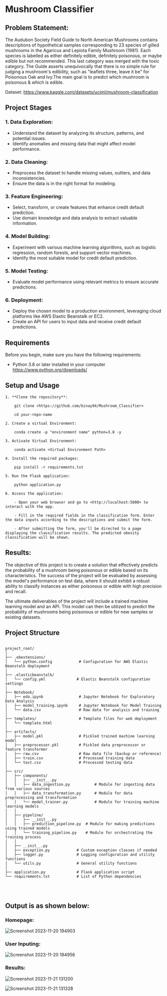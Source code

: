 # Mushroom Classifier

## Problem Statement:
The Audubon Society Field Guide to North American Mushrooms contains descriptions of hypothetical samples corresponding to 23 species of gilled mushrooms in the Agaricus and Lepiota Family Mushroom (1981). Each species is labelled as either definitely edible, definitely poisonous, or maybe edible but not recommended. This last category was merged with the toxic category. The Guide asserts unequivocally that there is no simple rule for judging a mushroom's edibility, such as "leaflets three, leave it be" for Poisonous Oak and Ivy.The main goal is to predict which mushroom is poisonous & which is edible.

Dataset: <https://www.kaggle.com/datasets/uciml/mushroom-classification>

## Project Stages

### 1. Data Exploration:
  - Understand the dataset by analyzing its structure, patterns, and potential issues.
  - Identify anomalies and missing data that might affect model performance.

### 2. Data Cleaning:
  - Preprocess the dataset to handle missing values, outliers, and data inconsistencies.
  - Ensure the data is in the right format for modeling.

### 3. Feature Engineering:
  - Select, transform, or create features that enhance credit default prediction.
  - Use domain knowledge and data analysis to extract valuable information.

### 4. Model Building:
  - Experiment with various machine learning algorithms, such as logistic regression, random forests, and support vector machines.
  - Identify the most suitable model for credit default prediction.

### 5. Model Testing:
  - Evaluate model performance using relevant metrics to ensure accurate predictions.

### 6. Deployment:
  - Deploy the chosen model to a production environment, leveraging cloud platforms like AWS Elastic Beanstalk or EC2.
  - Create an API for users to input data and receive credit default predictions.

## Requirements

Before you begin, make sure you have the following requirements:

- Python 3.8 or later installed in your computer <https://www.python.org/downloads/>

## Setup and Usage

    1. **Clone the repository**:

        git clone <https://github.com/binay94/Mushroom_Classifier>

        cd your-repo-name

    2. Create a virtual Environment:

        conda create -p "environment name" python=3.8 -y

    3. Activate Virtual Environment:

        conda activate <Virtual Environment Path>

    4. Install the required packages:

        pip install -r requirements.txt

    5. Run the Flask application:

        python application.py

    6. Access the application:

        - Open your web browser and go to <http://localhost:5000> to interact with the app.

        - Fill in the required fields in the classification form. Enter the data inputs according to the descriptions and submit the form.

        - After submitting the form, you'll be directed to a page displaying the classification results. The predicted obesity classification will be shown.

## Results:
The objective of this project is to create a solution that effectively predicts the probability of a mushroom being poisonous or edible based on its characteristics. The success of the project will be evaluated by assessing the model's performance on test data, where it should exhibit a robust ability to classify instances as either poisonous or edible with high precision and recall.

The ultimate deliverables of the project will include a trained machine learning model and an API. This model can then be utilized to predict the probability of mushrooms being poisonous or edible for new samples or existing datasets.

## Project Structure

<pre>
<code>
project_root/
│
├── .ebextensions/
│   └── python.config            # Configuration for AWS Elastic Beanstalk deployment
│
├── .elasticbeanstalk/
│   └── config.yml              # Elastic Beanstalk configuration settings
│
├── Notebook/
│   ├── eda.ipynb                # Jupyter Notebook for Exploratory Data Analysis
│   ├── model_training.ipynb     # Jupyter Notebook for Model Training
│   └── data.csv                 # Raw data for analysis and training
│
├── templates/                   # Template files for web deployment 
│   └── template.html 
│
├── artifacts/
│   ├── model.pkl                # Pickled trained machine learning model
│   ├── preprocessor.pkl         # Pickled data preprocessor or feature transformer
│   ├── raw.csv                  # Raw data file (backup or reference)
│   ├── train.csv                # Processed training data
│   └── test.csv                 # Processed testing data 
│
├── src/
│   ├── components/
│   │   ├── __init__.py
│   │   ├── data_ingestion.py           # Module for ingesting data from various sources
│   │   ├── data_transformation.py      # Module for data preprocessing and transformation
│   │   └── model_trainer.py            # Module for training machine learning models
│   │
│   ├── pipeline/
│   │   ├── __init__.py
│   │   ├── prediction_pipeline.py  # Module for making predictions using trained models
│   │   └── training_pipeline.py    # Module for orchestrating the training process
│   │
│   ├── __init__.py
│   ├── exception.py            # Custom exception classes if needed
│   ├── logger.py               # Logging configuration and utility functions
│   └── utils.py                # General utility functions
│
├── application.py              # Flask application script
└── requirements.txt            # List of Python dependencies


</code>
</pre>


## Output is as shown below:
### Homepage:
![Screenshot 2023-11-20 194903](https://github.com/binay94/Mushroom_Classifier/assets/116953493/8da61b92-a238-46bd-aca8-7517d6d06908)

### User Inputing:
![Screenshot 2023-11-20 194956](https://github.com/binay94/Mushroom_Classifier/assets/116953493/a3d9fe47-3be1-40b1-9016-93e41f4b3834)

### Results:
![Screenshot 2023-11-21 131200](https://github.com/binay94/Mushroom_Classifier/assets/116953493/ddc96a13-63e2-48b2-b142-5a594f9b8b06)

![Screenshot 2023-11-21 131328](https://github.com/binay94/Mushroom_Classifier/assets/116953493/2f8465a9-7d9b-43ca-a28d-5824e6639654)

